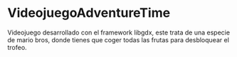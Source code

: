 # VideojuegoAdventureTime
Videojuego desarrollado con el framework libgdx, este trata de una especie de mario bros, donde tienes que coger todas las frutas para desbloquear el trofeo.
